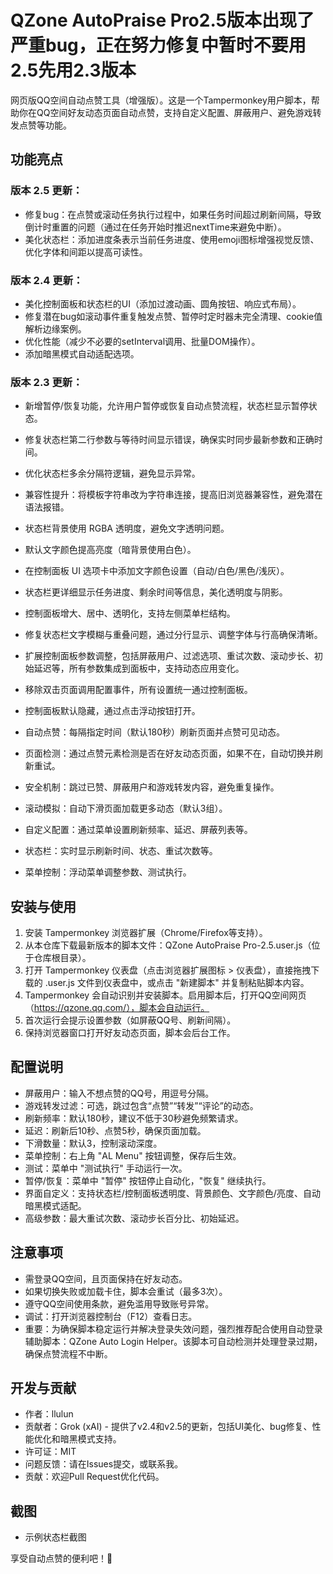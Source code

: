 # QZone AutoPraise Pro2.5版本出现了严重bug，正在努力修复中暂时不要用2.5先用2.3版本

网页版QQ空间自动点赞工具（增强版）。这是一个Tampermonkey用户脚本，帮助你在QQ空间好友动态页面自动点赞，支持自定义配置、屏蔽用户、避免游戏转发点赞等功能。

## 功能亮点

### 版本 2.5 更新：
- 修复bug：在点赞或滚动任务执行过程中，如果任务时间超过刷新间隔，导致倒计时重置的问题（通过在任务开始时推迟nextTime来避免中断）。
- 美化状态栏：添加进度条表示当前任务进度、使用emoji图标增强视觉反馈、优化字体和间距以提高可读性。

### 版本 2.4 更新：
- 美化控制面板和状态栏的UI（添加过渡动画、圆角按钮、响应式布局）。
- 修复潜在bug如滚动事件重复触发点赞、暂停时定时器未完全清理、cookie值解析边缘案例。
- 优化性能（减少不必要的setInterval调用、批量DOM操作）。
- 添加暗黑模式自动适配选项。

### 版本 2.3 更新：
- 新增暂停/恢复功能，允许用户暂停或恢复自动点赞流程，状态栏显示暂停状态。
- 修复状态栏第二行参数与等待时间显示错误，确保实时同步最新参数和正确时间。
- 优化状态栏多余分隔符逻辑，避免显示异常。
- 兼容性提升：将模板字符串改为字符串连接，提高旧浏览器兼容性，避免潜在语法报错。
- 状态栏背景使用 RGBA 透明度，避免文字透明问题。
- 默认文字颜色提高亮度（暗背景使用白色）。
- 在控制面板 UI 选项卡中添加文字颜色设置（自动/白色/黑色/浅灰）。
- 状态栏更详细显示任务进度、剩余时间等信息，美化透明度与阴影。
- 控制面板增大、居中、透明化，支持左侧菜单栏结构。
- 修复状态栏文字模糊与重叠问题，通过分行显示、调整字体与行高确保清晰。
- 扩展控制面板参数调整，包括屏蔽用户、过滤选项、重试次数、滚动步长、初始延迟等，所有参数集成到面板中，支持动态应用变化。
- 移除双击页面调用配置事件，所有设置统一通过控制面板。
- 控制面板默认隐藏，通过点击浮动按钮打开。

- 自动点赞：每隔指定时间（默认180秒）刷新页面并点赞可见动态。
- 页面检测：通过点赞元素检测是否在好友动态页面，如果不在，自动切换并刷新重试。
- 安全机制：跳过已赞、屏蔽用户和游戏转发内容，避免重复操作。
- 滚动模拟：自动下滑页面加载更多动态（默认3组）。
- 自定义配置：通过菜单设置刷新频率、延迟、屏蔽列表等。
- 状态栏：实时显示刷新时间、状态、重试次数等。
- 菜单控制：浮动菜单调整参数、测试执行。

## 安装与使用

1. 安装 Tampermonkey 浏览器扩展（Chrome/Firefox等支持）。
2. 从本仓库下载最新版本的脚本文件：QZone AutoPraise Pro-2.5.user.js（位于仓库根目录）。
3. 打开 Tampermonkey 仪表盘（点击浏览器扩展图标 > 仪表盘），直接拖拽下载的 .user.js 文件到仪表盘中，或点击 "新建脚本" 并复制粘贴脚本内容。
4. Tampermonkey 会自动识别并安装脚本。启用脚本后，打开QQ空间网页（https://qzone.qq.com/），脚本会自动运行。
5. 首次运行会提示设置参数（如屏蔽QQ号、刷新间隔）。
6. 保持浏览器窗口打开好友动态页面，脚本会后台工作。

## 配置说明

- 屏蔽用户：输入不想点赞的QQ号，用逗号分隔。
- 游戏转发过滤：可选，跳过包含“点赞”“转发”“评论”的动态。
- 刷新频率：默认180秒，建议不低于30秒避免频繁请求。
- 延迟：刷新后10秒、点赞5秒，确保页面加载。
- 下滑数量：默认3，控制滚动深度。
- 菜单控制：右上角 "AL Menu" 按钮调整，保存后生效。
- 测试：菜单中 "测试执行" 手动运行一次。
- 暂停/恢复：菜单中 "暂停" 按钮停止自动化，"恢复" 继续执行。
- 界面自定义：支持状态栏/控制面板透明度、背景颜色、文字颜色/亮度、自动暗黑模式适配。
- 高级参数：最大重试次数、滚动步长百分比、初始延迟。

## 注意事项

- 需登录QQ空间，且页面保持在好友动态。
- 如果切换失败或加载卡住，脚本会重试（最多3次）。
- 遵守QQ空间使用条款，避免滥用导致账号异常。
- 调试：打开浏览器控制台（F12）查看日志。
- 重要：为确保脚本稳定运行并解决登录失效问题，强烈推荐配合使用自动登录辅助脚本：QZone Auto Login Helper。该脚本可自动检测并处理登录过期，确保点赞流程不中断。

## 开发与贡献

- 作者：llulun
- 贡献者：Grok (xAI) - 提供了v2.4和v2.5的更新，包括UI美化、bug修复、性能优化和暗黑模式支持。
- 许可证：MIT
- 问题反馈：请在Issues提交，或联系我。
- 贡献：欢迎Pull Request优化代码。

## 截图
- 示例状态栏截图

享受自动点赞的便利吧！🚀
